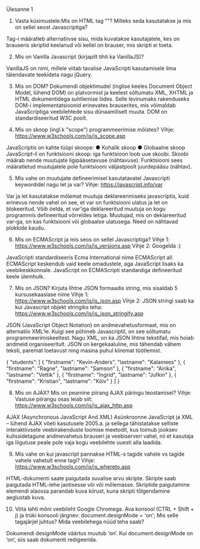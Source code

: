 Ülesanne 1

1. Vasta küsimustele:Mis on HTML tag "<noscript>"? Milleks seda kasutatakse ja mis on sellel seost
Javascriptiga?

Tag-i <noscript> määratleb alternatiivse sisu, mida kuvatakse kasutajatele, kes on brauseris skriptid keelanud või
kellel on brauser, mis skripti ei toeta.

2. Mis on Vanilla Javascript (kirjapilt tihti ka VanillaJS)?

VanillaJS on nimi, millele viitab tavalise JavaScripti kasutamisele ilma täiendavate teekideta nagu jQuery.

3. Mis on DOM?
Dokumendi objektimudel (inglise keeles Document Object Model, lühend DOM) on platvormist ja keelest
sõltumatu XML, XHTML ja HTML dokumentidega suhtlemise liides. Selle levinumaks rakenduseks DOM-i
implementatsioonid erinevates brauserites, mis võimaldab JavaScriptiga veebilehtede sisu dünaamiliselt muuta.
DOM on standardiseeritud W3C poolt.

4. Mis on skoop (ingl.k "scope") programmeerimise mõistes?
Vihje: https://www.w3schools.com/js/js_scope.asp

JavaScriptis on kahte tüüpi skoope:
● Kohalik skoop
● Globaalne skoop
JavaScript-il on funktsiooni skoop: iga funktsioon loob uue skoobi.
Skoobi määrab nende muutujate ligipääsetavuse (nähtavuse).
Funktsiooni sees määratletud muutujatele pole funktsiooni väljastpoolt juurdepääsu (nähtav).

5. Mis vahe on muutujate defineerimisel kasutatavatel Javascripti keywordidel nagu let ja var?
Vihje: https://javascript.info/var

Var ja let kasutatakse mõlemat muutuja deklareerimiseks javascriptis, kuid erinevus nende vahel on see, et var
on funktsiooni ulatus ja let on blokeeritud.
Võib öelda, et var'iga deklareeritud muutuja on kogu programmis defineeritud võrreldes letiga.
Muutujad, mis on deklareeritud var-ga, on kas funktsiooni või globaalse ulatusega. Need on nähtavad plokkide
kaudu.

6. Mis on ECMAScript ja mis seos on sellel Javascriptiga?
 Vihje 1: https://www.w3schools.com/js/js_versions.asp
 Vihje 2: Googelda :)
 
JavaScripti standardiseeris Ecma International nime ECMAScript all. ECMAScript keskendub vaid keele
omadustele, aga JavaScript lisaks ka veebikeskkonnale.
JavaScript on ECMAScripti standardiga defineeritud keele ülemhulk.

7. Mis on JSON? Kirjuta lihtne JSON formaadis string, mis sisaldab 5 kursusekaaslase nime
Vihje 1: https://www.w3schools.com/js/js_json.asp
Vihje 2: JSON stringi saab ka kui Javascript objekt stringiks teha:
https://www.w3schools.com/js/js_json_stringify.asp

JSON (JavaScript Object Notation) on andmevahetusformaat, mis on alternatiiv XML’le. Kuigi see põhineb
Javascriptil, on see sõltumatu programmeerimiskeeltest. Nagu XML, on ka JSON lihtne tekstifail, mis hoiab
andmeid organiseeritult. JSON on kergekaaluline, mis tähendab vähem teksti, paremat loetavust ning masina
puhul kiiremat töötlemist.

{
“students”: [
{ "firstname": "Kevin-Anders", "lastname": "Kalamees" },
{ "firstname": "Ragne", "lastname": "Samson" },
{ "firstname": "Airika", "lastname": "Vettik" },
{ "firstname": "Ingrid", "lastname": "Jufkin" },
{ "firstname": "Kristian", "lastname": "Kõiv" }
]
}

8. Mis on AJAX? Mis on peamine piirang AJAX päringu teostamisel?
Vihje: Vastuse piirangu osas leiab siit: https://www.w3schools.com/js/js_ajax_http.asp

AJAX (Asynchronous JavaScript And XML)
Asünkroonne JavaScript ja XML – lühend AJAX võeti kasutusele 2005.a. ja sellega tähistatakse selliste
interaktiivsete veebirakenduste loomise meetodit, kus toimub jooksev kulissidetagune andmevahetus brauseri ja
veebiserveri vahel, nii et kasutaja iga liigutuse peale pole vaja kogu veebilehte uuesti alla laadida.

9. Mis vahe on kui javascript pannakse HTML-s <head> tagide vahele vs <body> tagide vahele vahetult
enne </body> tagi?
Vihje: https://www.w3schools.com/js/js_whereto.asp

HTML-dokumenti saate paigutada suvalise arvu skripte.
Skripte saab paigutada HTML-lehe jaotisesse <body> või <head> või mõlemasse.
Skriptide paigutamine elemendi <body> alaossa parandab kuva kiirust, kuna skripti tõlgendamine aeglustab
kuva.

10. Võta lahti mõni veebileht Google Chromega. Ava konsool (CTRL + Shift + j) ja trüki konsooli järgnev:
document.designMode = 'on';
Mis selle tagajärjel juhtus? Mida veebilehega nüüd teha saab?

Dokumendi designMode väärtus muutub ‘on’. Kui document.designMode on ‘on’, siis saab dokumenti
redigeerida.
